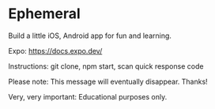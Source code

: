 # Ephemeral

Build a little iOS, Android app for fun and learning.

Expo: https://docs.expo.dev/

Instructions: git clone, npm start, scan quick response code 

Please note: This message will eventually disappear. Thanks!

Very, very important: Educational purposes only.
